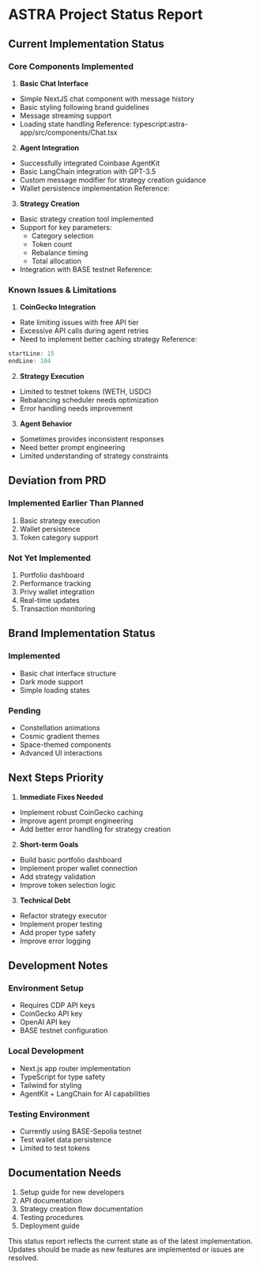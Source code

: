 # ASTRA Project Status Report

## Current Implementation Status

### Core Components Implemented

1. **Basic Chat Interface**
- Simple NextJS chat component with message history
- Basic styling following brand guidelines
- Message streaming support
- Loading state handling
Reference: typescript:astra-app/src/components/Chat.tsx

2. **Agent Integration**
- Successfully integrated Coinbase AgentKit
- Basic LangChain integration with GPT-3.5
- Custom message modifier for strategy creation guidance
- Wallet persistence implementation
Reference:

3. **Strategy Creation**
- Basic strategy creation tool implemented
- Support for key parameters:
  - Category selection
  - Token count
  - Rebalance timing
  - Total allocation
- Integration with BASE testnet
Reference:

### Known Issues & Limitations

1. **CoinGecko Integration**
- Rate limiting issues with free API tier
- Excessive API calls during agent retries
- Need to implement better caching strategy
Reference:
```typescript:astra-app/src/lib/services/coingecko.ts
startLine: 15
endLine: 104
```

2. **Strategy Execution**
- Limited to testnet tokens (WETH, USDC)
- Rebalancing scheduler needs optimization
- Error handling needs improvement

3. **Agent Behavior**
- Sometimes provides inconsistent responses
- Need better prompt engineering
- Limited understanding of strategy constraints

## Deviation from PRD

### Implemented Earlier Than Planned
1. Basic strategy execution
2. Wallet persistence
3. Token category support

### Not Yet Implemented
1. Portfolio dashboard
2. Performance tracking
3. Privy wallet integration
4. Real-time updates
5. Transaction monitoring

## Brand Implementation Status

### Implemented
- Basic chat interface structure
- Dark mode support
- Simple loading states

### Pending
- Constellation animations
- Cosmic gradient themes
- Space-themed components
- Advanced UI interactions

## Next Steps Priority

1. **Immediate Fixes Needed**
- Implement robust CoinGecko caching
- Improve agent prompt engineering
- Add better error handling for strategy creation

2. **Short-term Goals**
- Build basic portfolio dashboard
- Implement proper wallet connection
- Add strategy validation
- Improve token selection logic

3. **Technical Debt**
- Refactor strategy executor
- Implement proper testing
- Add proper type safety
- Improve error logging

## Development Notes

### Environment Setup
- Requires CDP API keys
- CoinGecko API key
- OpenAI API key
- BASE testnet configuration

### Local Development
- Next.js app router implementation
- TypeScript for type safety
- Tailwind for styling
- AgentKit + LangChain for AI capabilities

### Testing Environment
- Currently using BASE-Sepolia testnet
- Test wallet data persistence
- Limited to test tokens

## Documentation Needs
1. Setup guide for new developers
2. API documentation
3. Strategy creation flow documentation
4. Testing procedures
5. Deployment guide

This status report reflects the current state as of the latest implementation. Updates should be made as new features are implemented or issues are resolved.

